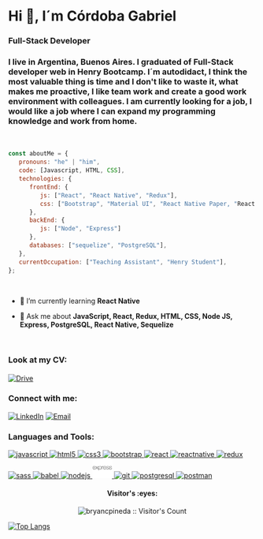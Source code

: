 <h1 align="left">Hi 👋, I´m Córdoba Gabriel</h1>
<h3 align="left">Full-Stack Developer</h3>

<h3 align="left">I live in Argentina, Buenos Aires. I graduated of Full-Stack developer web in Henry Bootcamp. I´m autodidact, I think the most valuable thing is time and I don't like to waste it, what makes me proactive, I like team work and create a good work environment with colleagues. I am currently looking for a job, I would like a job where I can expand my programming knowledge and work from home.</h3>

<br>

```javascript
const aboutMe = {
   pronouns: "he" | "him",
   code: [Javascript, HTML, CSS],
   technologies: {
      frontEnd: {
         js: ["React", "React Native", "Redux"],
         css: ["Bootstrap", "Material UI", "React Native Paper, "React Native Element", "Native Base"]
      },
      backEnd: {
         js: ["Node", "Express"]
      },
      databases: ["sequelize", "PostgreSQL"],
   },
   currentOccupation: ["Teaching Assistant", "Henry Student"],
};
```

<br>

- 🌱 I’m currently learning **React Native**

- 💬 Ask me about **JavaScript, React, Redux, HTML, CSS, Node JS, Express, PostgreSQL, React Native, Sequelize**

<br>

<h3 align="left">Look at my CV:</h3>
<a href="https://docs.google.com/document/d/1Db06ihjQTtjG_IH-fSBIRdyYg60ubOcU4OTLCQLYPpw/edit?usp=sharing" target="blank"><img align="center" src="https://upload.wikimedia.org/wikipedia/commons/thumb/d/da/Google_Drive_logo.png/669px-Google_Drive_logo.png" alt="Drive" height="40" width="40" /></a>

<br>

<h3 align="left">Connect with me:</h3>
<p align="left">
<a href="https://www.linkedin.com/in/gabriel-cordoba/" target="blank"><img align="center" src="https://raw.githubusercontent.com/rahuldkjain/github-profile-readme-generator/master/src/images/icons/Social/linked-in-alt.svg" alt="LinkedIn" height="40" width="40" /></a>
<a href="mailto:cordobagabrielignacio@gmail.com" target="blank"><img align="center" src="https://cdn-icons-png.flaticon.com/512/2965/2965306.png" alt="Email" height="50" width="40" /></a>
</p>

<h3 align="left">Languages and Tools:</h3>
<p align="left">  <a href="https://developer.mozilla.org/en-US/docs/Web/JavaScript" target="_blank"> <img src="https://upload.wikimedia.org/wikipedia/commons/thumb/9/99/Unofficial_JavaScript_logo_2.svg/1024px-Unofficial_JavaScript_logo_2.svg.png" alt="javascript" width="40" height="40"/> </a> 
<a href="https://www.w3.org/html/" target="_blank"> <img src="https://upload.wikimedia.org/wikipedia/commons/thumb/3/38/HTML5_Badge.svg/600px-HTML5_Badge.svg.png" alt="html5" width="40" height="40"/> </a>
<a href="https://www.w3schools.com/css/" target="_blank"> <img src="https://cdn4.iconfinder.com/data/icons/social-media-logos-6/512/121-css3-512.png" alt="css3" width="40" height="40"/> </a> 
<a href="https://getbootstrap.com" target="_blank"> <img src="https://upload.wikimedia.org/wikipedia/commons/thumb/b/b2/Bootstrap_logo.svg/1024px-Bootstrap_logo.svg.png" alt="bootstrap" width="40" height="40"/> </a> 
<a href="https://reactjs.org/" target="_blank"> <img src="https://seeklogo.com/images/R/react-logo-7B3CE81517-seeklogo.com.png" alt="react" width="40" height="40"/> </a> 
<a href="https://reactnative.dev/" target="_blank"> <img src="https://reactnative.dev/img/header_logo.svg" alt="reactnative" width="40" height="40"/> </a> 
<a href="https://redux.js.org" target="_blank"> <img src="https://seeklogo.com/images/R/redux-logo-9CA6836C12-seeklogo.com.png" alt="redux" width="40" height="40"/> </a> <a href="https://sass-lang.com" target="_blank"> <img src="https://upload.wikimedia.org/wikipedia/commons/thumb/9/96/Sass_Logo_Color.svg/1280px-Sass_Logo_Color.svg.png" alt="sass" width="40" height="40"/> </a>
<a href="https://babeljs.io/" target="_blank"> <img src="https://www.vectorlogo.zone/logos/babeljs/babeljs-icon.svg" alt="babel" width="40" height="40"/> </a>
<a href="https://nodejs.org" target="_blank"> <img src="https://cdn.pixabay.com/photo/2015/04/23/17/41/node-js-736399_960_720.png" alt="nodejs" height="40"/> </a>
<a href="https://expressjs.com" target="_blank"> <img src="https://raw.githubusercontent.com/devicons/devicon/master/icons/express/express-original-wordmark.svg" alt="express" height="40"/> </a> 
<a href="https://git-scm.com/" target="_blank"> <img src="https://www.vectorlogo.zone/logos/git-scm/git-scm-icon.svg" alt="git" width="40" height="40"/> </a> 
<a href="https://www.postgresql.org" target="_blank"> <img src="https://upload.wikimedia.org/wikipedia/commons/thumb/2/29/Postgresql_elephant.svg/1200px-Postgresql_elephant.svg.png" alt="postgresql" width="40" height="40"/> </a> 
<a href="https://postman.com" target="_blank"> <img src="https://www.vectorlogo.zone/logos/getpostman/getpostman-icon.svg" alt="postman" width="40" height="40"/> </a> 

<br>
   
<h4 align="center">Visitor's :eyes:</h4>

<p align="center"><img src="https://profile-counter.glitch.me/{cor2ba}/count.svg" alt="bryancpineda :: Visitor's Count" /></p>

[![Top Langs](https://github-readme-stats.vercel.app/api/top-langs/?username=pedro-leoni&layout=compact)](https://github.com/anuraghazra/github-readme-stats)
